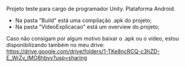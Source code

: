 Projeto teste para cargo de programador Unity. Plataforma Android. 

- Na pasta "Build" está uma compilação .apk do projeto;
- Na pasta "VideoExplicacao" está um overview do projeto;

Caso não consigam por algum motivo baixar o .apk ou o vídeo, estou disponibilizando também no meu drive: https://drive.google.com/drive/folders/1-TKe8ncRCQ-c3hZD-E_WrZv_IMO8hbvv?usp=sharing
